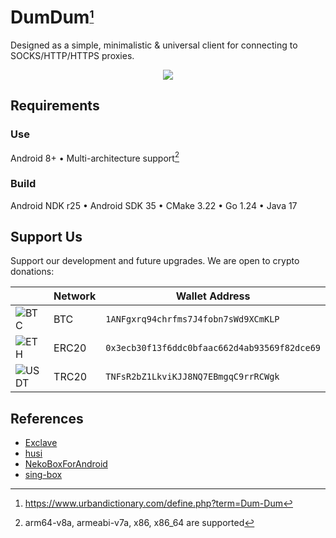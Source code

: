 # DumDum<sub><sup>[^1]</sup></sub>
Designed as a simple, minimalistic & universal client for connecting to SOCKS/HTTP/HTTPS proxies.

<p align="center">
  <img src="https://www.dropbox.com/scl/fi/xolqv1ghemjmjt93tkyhp/dumdum.gif?rlkey=81l3q6omxp930wofy518bs6c7&st=sahbyzlm&raw=1">
</p>

## Requirements

### Use
Android 8+ • Multi-architecture support[^2]

### Build
Android NDK r25 • Android SDK 35 • CMake 3.22 • Go 1.24 • Java 17

## Support Us
Support our development and future upgrades. We are open to crypto donations:

|                                                                                                                                      | Network | Wallet Address                               |
|--------------------------------------------------------------------------------------------------------------------------------------|---------|----------------------------------------------|
| ![BTC](https://img.shields.io/badge/BitCoin-orange?style=flat-square&logo=bitcoin&label=Donate&labelColor=white)                     | BTC     | `1ANFgxrq94chrfms7J4fobn7sWd9XCmKLP`         |
| ![ETH](https://img.shields.io/badge/Ethereum-purple?style=flat-square&logo=Ethereum&logoColor=purple&label=Donate&labelColor=f6f8fa) | ERC20   | `0x3ecb30f13f6ddc0bfaac662d4ab93569f82dce69` |
| ![USDT](https://img.shields.io/badge/USDT-cadetblue?style=flat-square&logo=Tether&label=Donate&labelColor=white)                     | TRC20   | `TNFsR2bZ1LkviKJJ8NQ7EBmgqC9rrRCWgk`         |

## References
- [Exclave](https://github.com/dyhkwong/Exclave)
- [husi](https://github.com/xchacha20-poly1305/husi) 
- [NekoBoxForAndroid](https://github.com/MatsuriDayo/NekoBoxForAndroid)
- [sing-box](https://github.com/SagerNet/sing-box)

[^1]: https://www.urbandictionary.com/define.php?term=Dum-Dum
[^2]: arm64-v8a, armeabi-v7a, x86, x86_64 are supported
